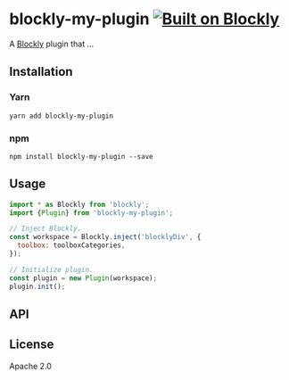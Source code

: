 # blockly-my-plugin [![Built on Blockly](https://tinyurl.com/built-on-blockly)](https://github.com/google/blockly)

<!--
  - TODO: Edit plugin description.
  -->

A [Blockly](https://www.npmjs.com/package/blockly) plugin that ...

## Installation

### Yarn

```
yarn add blockly-my-plugin
```

### npm

```
npm install blockly-my-plugin --save
```

## Usage

<!--
  - TODO: Update usage.
  -->

```js
import * as Blockly from 'blockly';
import {Plugin} from 'blockly-my-plugin';

// Inject Blockly.
const workspace = Blockly.inject('blocklyDiv', {
  toolbox: toolboxCategories,
});

// Initialize plugin.
const plugin = new Plugin(workspace);
plugin.init();
```

## API

<!--
  - TODO: describe the API.
  -->

## License

Apache 2.0
